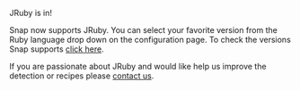 JRuby is in!

Snap now supports JRuby. You can select your favorite version from the Ruby language drop down on the configuration page.
To check the versions Snap supports <a href="http://docs.snap-ci.com/supported_platforms/">click here</a>.

If you are passionate about JRuby and would like help us improve the detection or recipes please <a href="/contact-us">contact us</a>.
